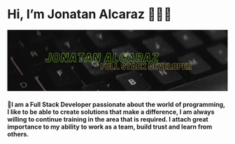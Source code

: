# Hi, I’m Jonatan Alcaraz 👨🏻‍💻

<img src="./img/bannerr.png">

<h4>🧑I am a Full Stack Developer passionate about the world of programming, I like to be able to create solutions that make a difference, 
I am always willing to continue training in the area that is required. I attach great importance to my ability to work 
as a team, build trust and learn from others.</h4>
